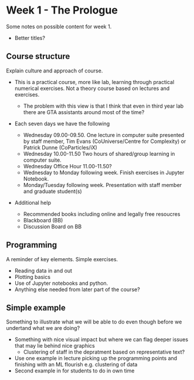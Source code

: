 # Week 1 - The Prologue

Some notes on possible content for week 1.  


* Better titles?

## Course structure 

Explain culture and approach of course.  

* This is a practical course, more like lab, learning through practical numerical exercises. Not a theory course based on lectures and exercises.
    - The problem with this view is that I think that even in third year lab there are GTA assistants around most of the time?

* Each seven days we have the following 
	- Wednesday 09.00-09.50. One lecture in computer suite presented by staff member, Tim Evans (CoUniverse/Centre for Complexity) or Patrick Dunne (CoParticles/iX)
	- Wednesday 10.00-11.50  Two hours of shared/group learning in computer suite. 
	- Wednesday Office Hour 11.00-11.50?
	- Wednesday to Monday following week. Finish exercises in Jupyter Notebook.
	- Monday/Tuesday following week. Presentation with staff member and graduate student(s)

* Additional help
    - Recommended books including online and legally free resoucres
	- Blackboard (BB)
	- Discussion Board on BB

## Programming

A reminder of key elements. Simple exercises.

* Reading data in and out
* Plotting basics
* Use of Jupyter notebooks and python. 
* Anything else needed from later part of the course? 


## Simple example

Something to illustrate what we will be able to do even though before we undertand what we are doing?

* Something with nice visual impact but where we can flag deeper issues that may lie behind nice graphics
    - Clustering of staff in the depratment based on representative text? 
* Use one example in lecture picking up the programming points and finishing with an ML flourish e.g. clustering of data
* Second example in for students to do in own time